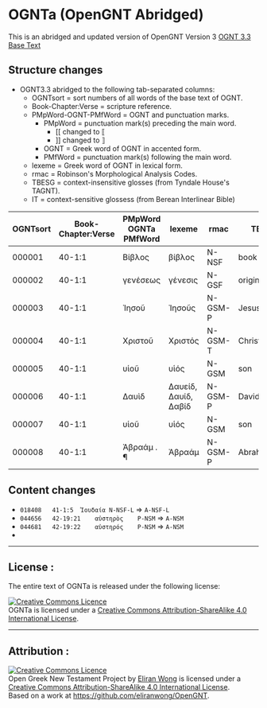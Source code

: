 # OGNTa (OpenGNT Abridged)

This is an abridged and updated version of OpenGNT Version 3 [OGNT 3.3 Base Text](https://github.com/eliranwong/OpenGNT/blob/master/OpenGNT_BASE_TEXT.zip)

## Structure changes

-  OGNT3.3 abridged to the following tab-separated columns:
   -  OGNTsort = sort numbers of all words of the base text of OGNT.
   -  Book-Chapter:Verse = scripture reference.
   -  PMpWord-OGNT-PMfWord = OGNT and punctuation marks.
      - PMpWord = punctuation mark(s) preceding the main word.
        - [[ changed to ⟦
        - ]] changed to ⟧
      - OGNT = Greek word of OGNT in accented form.
      - PMfWord = punctuation mark(s) following the main word.
   -  lexeme = Greek word of OGNT in lexical form.
   -  rmac = Robinson's Morphological Analysis Codes.
   -  TBESG = context-insensitive glosses (from Tyndale House's TAGNT).
   -  IT = context-sensitive glossess (from Berean Interlinear Bible)

| OGNTsort | Book-Chapter:Verse | PMpWord OGNTa PMfWord | lexeme               | rmac    | TBESG        | IT                 |
|----------|--------------------|-----------------------|----------------------|---------|--------------|--------------------|
| 000001   | 40-1:1             | Βίβλος                | βίβλος               | N-NSF   | book         | [The] book         |
| 000002   | 40-1:1             | γενέσεως              | γένεσις              | N-GSF   | origin       | of [the] genealogy |
| 000003   | 40-1:1             | Ἰησοῦ                 | Ἰησοῦς               | N-GSM-P | Jesus/Joshua | of Jesus           |
| 000004   | 40-1:1             | Χριστοῦ               | Χριστός              | N-GSM-T | Christ       | Christ,            |
| 000005   | 40-1:1             | υἱοῦ                  | υἱός                 | N-GSM   | son          | son                |
| 000006   | 40-1:1             | Δαυὶδ                 | Δαυείδ, Δαυίδ, Δαβίδ | N-GSM-P | David        | of David,          |
| 000007   | 40-1:1             | υἱοῦ                  | υἱός                 | N-GSM   | son          | son                |
| 000008   | 40-1:1             | Ἀβραάμ . ¶            | Ἀβραάμ               | N-GSM-P | Abraham      | of Abraham:        |



## Content changes
- `018408	41-1:5	Ἰουδαία	N-NSF-L` ⇒ `A-NSF-L`
- `044656	42-19:21	αὐστηρὸς	P-NSM` ⇒ `A-NSM`
- `044681	42-19:22	αὐστηρός	P-NSM` ⇒ `A-NSM`
- 

---

## License :

The entire text of OGNTa is released under the following license:


<a rel="license" href="http://creativecommons.org/licenses/by-sa/4.0/"><img alt="Creative Commons Licence" style="border-width:0" src="https://i.creativecommons.org/l/by-sa/4.0/88x31.png" /></a><br /><span xmlns:dct="http://purl.org/dc/terms/" property="dct:title">OGNTa is licensed under a <a rel="license" href="http://creativecommons.org/licenses/by-sa/4.0/">Creative Commons Attribution-ShareAlike 4.0 International License</a>.

---

## Attribution :

<a rel="license" href="http://creativecommons.org/licenses/by-sa/4.0/"><img alt="Creative Commons Licence" style="border-width:0" src="https://i.creativecommons.org/l/by-sa/4.0/88x31.png" /></a><br /><span xmlns:dct="http://purl.org/dc/terms/" property="dct:title">Open Greek New Testament Project</span> by <a xmlns:cc="http://creativecommons.org/ns#" href="https://marvel.bible" property="cc:attributionName" rel="cc:attributionURL">Eliran Wong</a> is licensed under a <a rel="license" href="http://creativecommons.org/licenses/by-sa/4.0/">Creative Commons Attribution-ShareAlike 4.0 International License</a>.<br />Based on a work at <a xmlns:dct="http://purl.org/dc/terms/" href="https://github.com/eliranwong/OpenGNT" rel="dct:source">https://github.com/eliranwong/OpenGNT</a>.



